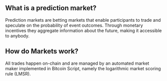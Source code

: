 ## What is a prediction market?

Prediction markets are betting markets that enable participants to trade and speculate on the probability of event outcomes.
Through monetary incentives they aggregate information about the future, making it accessible to anybody.

## How do Markets work?

All trades happen on-chain and are managed by an automated market maker implemented in Bitcoin Script, namely the logarithmic market scoring rule (LMSR).
